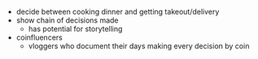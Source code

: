 - decide between cooking dinner and getting takeout/delivery
- show chain of decisions made
	- has potential for storytelling
- coinfluencers
	- vloggers who document their days making every decision by coin